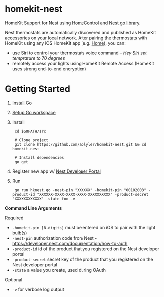 # homekit-nest
HomeKit Support for [Nest](http://nest.com) using [HomeControl](https://github.com/brutella/hc) and [Nest go library](https://github.com/jsgoecke/nest).

Nest thermostats are automatically discovered and published as HomeKit accessories on your local network.
After pairing the thermostats with HomeKit using any iOS HomeKit app (e.g. [Home](http://selfcoded.com/home/)), you can:

- use Siri to control your thermostats voice command – *Hey Siri set temprature to 70 degrees*
- remotely access your lights using HomeKit Remote Access (HomeKit uses strong end-to-end encryption)

# Getting Started

1. [Install Go](http://golang.org/doc/install)
2. [Setup Go workspace](http://golang.org/doc/code.html#Organization)
3. Install

        cd $GOPATH/src
        
        # Clone project
        git clone https://github.com/ablyler/homekit-nest.git && cd homekit-nest
        
        # Install dependencies
        go get

4. Register new app w/ [Nest Developer Portal](https://developer.nest.com)

5. Run

        go run hknest.go -nest-pin "XXXXXX" -homekit-pin "00102003" -product-id "XXXXXX-XXXX-XXXX-XXXX-XXXXXXXXXX" -product-secret "XXXXXXXXXXXX" -state foo -v

**Command Line Arguments**

Required

- `-homekit-pin [8-digits]` must be entered on iOS to pair with the light bulb(s)
- `-nest-pin` authorization code from Nest - https://developer.nest.com/documentation/how-to-auth
- `-product-id` id of the product that you registered on the Nest developer portal
- `-product-secret` secret key of the product that you registered on the Nest developer portal
- `-state` a value you create, used during OAuth

Optional

- `-v` for verbose log output
